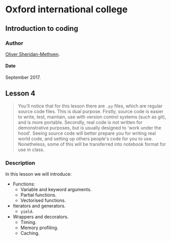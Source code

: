# Oxford international college

## Introduction to coding 

### Author

[Oliver Sheridan-Methven](mailto:oliver.sheridan-methven@maths.ox.ac.uk).

#### Date

September 2017.

## Lesson 4

> You'll notice that for this lesson there are `.py` files, 
which are regular source code files. This is dual purpose. Firstly,
source code is easier to write, test, maintain, use with 
version control systems (such as git), and is more portable.
Secondly, real code is not written for demonstrative purposes, but 
is usually designed to 'work under the hood'. Seeing source code
will better prepare you for writing real world code, and setting up 
others people's code for you to use. Nonetheless, some of this 
will be transferred into notebook format for use in class. 

### Description

In this lesson we will introduce:

 * Functions:
    - Variable and keyword arguments.
    - Partial functions. 
    - Vectorised functions.
 * Iterators and generators. 
    - `yield`.
 * Wrappers and decorators.
    - Timing.
    - Memory profiling.
    - Caching.
